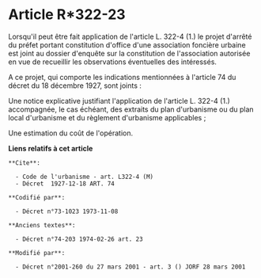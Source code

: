 # Article R*322-23

Lorsqu'il peut être fait application de l'article L. 322-4 (1.) le projet d'arrêté du préfet portant constitution d'office
d'une association foncière urbaine est joint au dossier d'enquête sur la constitution de l'association autorisée en vue de
recueillir les observations éventuelles des intéressés.

A ce projet, qui comporte les indications mentionnées à l'article 74 du décret du 18 décembre 1927, sont joints :

Une notice explicative justifiant l'application de l'article L. 322-4 (1.) accompagnée, le cas échéant, des extraits du plan
d'urbanisme ou du plan local d'urbanisme et du règlement d'urbanisme applicables ;

Une estimation du coût de l'opération.

**Liens relatifs à cet article**

	**Cite**:

	  - Code de l'urbanisme - art. L322-4 (M)
	  - Décret  1927-12-18 ART. 74

	**Codifié par**:

	  - Décret n°73-1023 1973-11-08

	**Anciens textes**:

	  - Décret n°74-203 1974-02-26 art. 23

	**Modifié par**:

	  - Décret n°2001-260 du 27 mars 2001 - art. 3 () JORF 28 mars 2001
